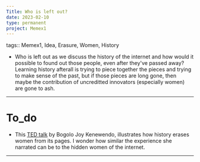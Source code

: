 ```yaml
---
Title: Who is left out?
date: 2023-02-10
type: permanent
project: Memex1
---
```


tags::  Memex1, Idea, Erasure, Women, History

- Who is left out as we discuss the history of the internet and how would it possible to found out those people, even after they've passed away? Learning history afterall is trying to piece together the pieces and trying to make sense of the past, but if those pieces are long gone, then maybe the contribution of uncreditted innovators (especially women) are gone to ash. 

---

# To_do

- This [TED talk](https://www.youtube.com/watch?v=2XStJKw5L4M) by Bogolo Joy Kenewendo, illustrates how history erases women from its pages. I wonder how similar the experience she narrated can be to the hidden women of the internet. 

---